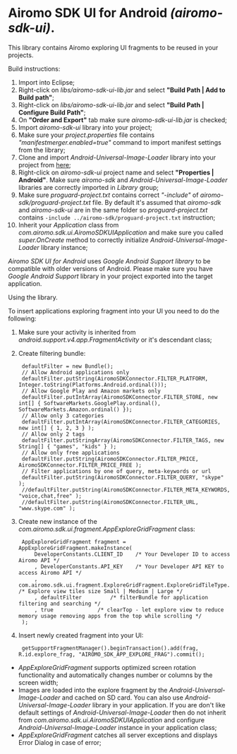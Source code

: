 Airomo SDK UI for Android *(airomo-sdk-ui)*. 
============================================

This library contains Airomo exploring UI fragments to be reused in your projects.

Build instructions:

1. Import into Eclipse;
2. Right-click on *libs/airomo-sdk-ui-lib.jar* and select **"Build Path | Add to Build path"**;
3. Right-click on *libs/airomo-sdk-ui-lib.jar* and select **"Build Path | Configure Build Path"**;
4. On **"Order and Export"** tab make sure *airomo-sdk-ui-lib.jar* is checked;
5. Import *airomo-sdk-ui* library into your project;
6. Make sure your *project.properties* file contains *"manifestmerger.enabled=true"* command to import manifest settings from the library;
7. Clone and import *Android-Universal-Image-Loader* library into your project from [here](https://github.com/nostra13/Android-Universal-Image-Loader);
8. Right-click on *airomo-sdk-ui* project name and select **"Properties | Android"**. Make sure *airomo-sdk* and *Android-Universal-Image-Loader* libraries are correctly imported in *Library* group;
9. Make sure *proguard-project.txt* contains correct *"-include"* of *airomo-sdk/proguard-project.txt* file. By default it's assumed that *airomo-sdk* and *airomo-sdk-ui* are in the same folder so *proguard-project.txt* contains `-include ../airomo-sdk/proguard-project.txt` instruction;
10. Inherit your *Application* class from *com.airomo.sdk.ui.AiromoSDKUIApplication* and make sure you called *super.OnCreate* method to correctly initialize *Android-Universal-Image-Loader* library instance;

*Airomo SDK UI for Android* uses *Google Android Support library* to be compatible with older versions of Android. Please make sure you have *Google Android Support* library in your project exported into the target application. 

Using the library.

To insert applications exploring fragment into your UI you need to do the following:

1. Make sure your activity is inherited from *android.support.v4.app.FragmentActivity* or it's descendant class;
2. Create filtering bundle:

		defaultFilter = new Bundle();
		// Allow Android applications only
		defaultFilter.putString(AiromoSDKConnector.FILTER_PLATFORM, Integer.toString(Platforms.Android.ordinal()));
		// Allow Google Play and Amazon markets only
		defaultFilter.putIntArray(AiromoSDKConnector.FILTER_STORE, new int[] { SoftwareMarkets.GooglePlay.ordinal(), SoftwareMarkets.Amazon.ordinal() });
		// Allow only 3 categories
		defaultFilter.putIntArray(AiromoSDKConnector.FILTER_CATEGORIES, new int[] { 1, 2, 3 } );
		// Allow only 2 tags
		defaultFilter.putStringArray(AiromoSDKConnector.FILTER_TAGS, new String[] { "games", "kids" } );
		// Allow only free applications
		defaultFilter.putString(AiromoSDKConnector.FILTER_PRICE, AiromoSDKConnector.FILTER_PRICE_FREE );
		// Filter applications by one of query, meta-keywords or url
		defaultFilter.putString(AiromoSDKConnector.FILTER_QUERY, "skype" );
		//defaultFilter.putString(AiromoSDKConnector.FILTER_META_KEYWORDS, "voice,chat,free" );
		//defaultFilter.putString(AiromoSDKConnector.FILTER_URL, "www.skype.com" );

3. Create new instance of the *com.airomo.sdk.ui.fragment.AppExploreGridFragment* class:

		AppExploreGridFragment fragment = AppExploreGridFragment.makeInstance(
			DeveloperConstants.CLIENT_ID	/* Your Developer ID to access Airomo API */
			, DeveloperConstants.API_KEY	/* Your Developer API KEY to access Airomo API */
			, com.airomo.sdk.ui.fragment.ExploreGridFragment.ExploreGridTileType.Small	/* Explore view tiles size Small | Meduim | Large */
			, defaultFilter			/* filterBundle for application filtering and searching */
			, true 				/* clearTop - let explore view to reduce memory usage removing apps from the top while scrolling */
		);

4. Insert newly created fragment into your UI:

		getSupportFragmentManager().beginTransaction().add(frag, R.id.explore_frag, "AIROMO_SDK_APP_EXPLORE_FRAG").commit();

+ *AppExploreGridFragment* supports optimized screen rotation functionality and automatically changes number or columns by the screen width;
+ Images are loaded into the explore fragment by the *Android-Universal-Image-Loader* and cached on SD card. You can also use *Android-Universal-Image-Loader* library in your application. If you are don't like default settings of *Android-Universal-Image-Loader* then do not inherit from *com.airomo.sdk.ui.AiromoSDKUIApplication* and configure *Android-Universal-Image-Loader* instance in your application class;
+ *AppExploreGridFragment* catches all server exceptions and displays Error Dialog in case of error;



